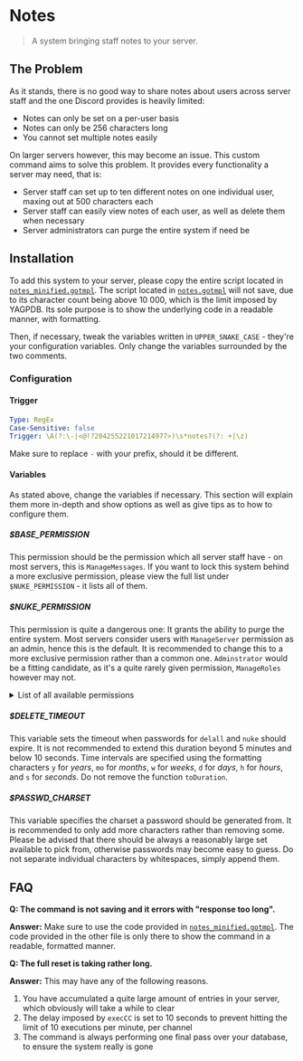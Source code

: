 # Notes

> A system bringing staff notes to your server.

## The Problem

As it stands, there is no good way to share notes about users across server staff and the one Discord provides is heavily limited:

* Notes can only be set on a per-user basis
* Notes can only be 256 characters long
* You cannot set multiple notes easily

On larger servers however, this may become an issue. This custom command aims to solve this problem.
It provides every functionality a server may need, that is:

* Server staff can set up to ten different notes on one individual user, maxing out at 500 characters each
* Server staff can easily view notes of each user, as well as delete them when necessary
* Server administrators can purge the entire system if need be

## Installation

To add this system to your server, please copy the entire script located in [`notes_minified.gotmpl`](notes_minified.gotmpl). The script located in [`notes.gotmpl`](notes.gotmpl) will not save, due to its character count being above 10 000, which is the limit imposed by YAGPDB. Its sole purpose is to show the underlying code in a readable manner, with formatting.

Then, if necessary, tweak the variables written in `UPPER_SNAKE_CASE` - they're your configuration variables.
Only change the variables surrounded by the two comments.

### Configuration

#### Trigger

```yaml
Type: RegEx
Case-Sensitive: false
Trigger: \A(?:\-|<@!?204255221017214977>)\s*notes?(?: +|\z)
```

Make sure to replace `-` with your prefix, should it be different.

#### Variables

As stated above, change the variables if necessary. This section will explain them more in-depth and show options as well as give tips as to how to configure them.

##### $BASE_PERMISSION

This permission should be the permission which all server staff have - on most servers, this is `ManageMessages`. If you want to lock this system behind a more exclusive permission, please view the full list under `$NUKE_PERMISSION` - it lists all of them.

##### $NUKE_PERMISSION

This permission is quite a dangerous one: It grants the ability to purge the entire system. Most servers consider users with `ManageServer` permission as an admin, hence this is the default. It is recommended to change this to a more exclusive permission rather than a common one. `Adminstrator` would be a fitting candidate, as it's a quite rarely given permission, `ManageRoles` however may not.

<details>
<summary>List of all available permissions</summary>

Administrator, ManageServer, ReadMessages, SendMessages, SendTTSMessages, ManageMessages, EmbedLinks, AttachFiles, ReadMessageHistory, MentionEveryone, UseExternalEmojis, VoiceConnect, VoiceSpeak, VoiceMuteMembers, VoiceDeafenMembers, VoiceMoveMembers, VoiceUseVAD, ChangeNickname, ManageNicknames, ManageRoles, ManageWebhooks, ManageEmojis, CreateInstantInvite, KickMembers, BanMembers, ManageChannels, AddReactions, ViewAuditLogs.
</details>

##### $DELETE_TIMEOUT

This variable sets the timeout when passwords for `delall` and `nuke` should expire. It is not recommended to extend this duration beyond 5 minutes and below 10 seconds. Time intervals are specified using the formatting characters `y` for *years*, `mo` for *months*, `w` for *weeks*, `d` for *days*, `h` for *hours*, and `s` for *seconds*. Do not remove the function `toDuration`.

##### $PASSWD_CHARSET

This variable specifies the charset a password should be generated from. It is recommended to only add more characters rather than removing some. Please be advised that there should be always a reasonably large set available to pick from, otherwise passwords may become easy to guess. Do not separate individual characters by whitespaces, simply append them.

## FAQ

**Q: The command is not saving and it errors with "response too long".**

**Answer:** Make sure to use the code provided in [`notes_minified.gotmpl`](notes_minified.gotmpl). The code provided in the other file is only there to show the command in a readable, formatted manner.

**Q: The full reset is taking rather long.**

**Answer:** This may have any of the following reasons.

1. You have accumulated a quite large amount of entries in your server, which obviously will take a while to clear
2. The delay imposed by `execCC` is set to 10 seconds to prevent hitting the limit of 10 executions per minute, per channel
3. The command is always performing one final pass over your database, to ensure the system really is gone
